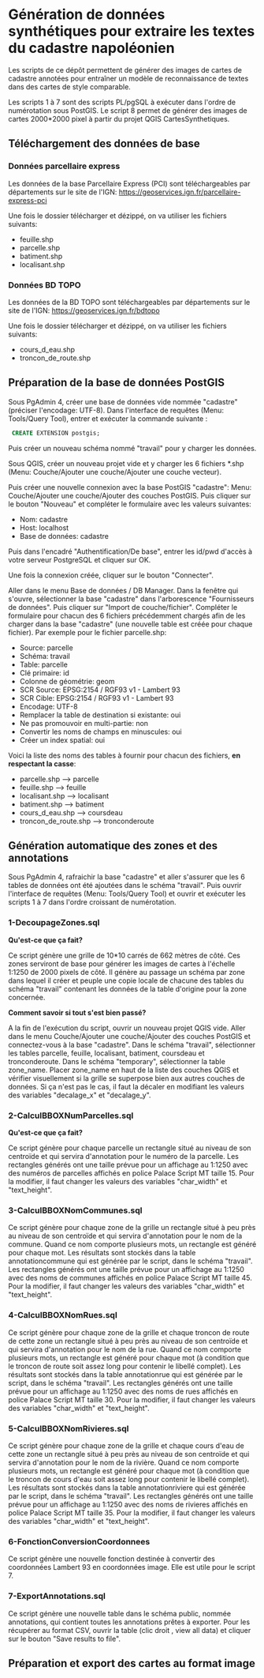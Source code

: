 # Génération de données synthétiques pour extraire les textes du cadastre napoléonien

Les scripts de ce dépôt permettent de générer des images de cartes de cadastre annotées pour entraîner un modèle de reconnaissance de textes dans des cartes de style comparable.

Les scripts 1 à 7 sont des scripts PL/pgSQL à exécuter dans l'ordre de numérotation sous PostGIS. 
Le script 8 permet de générer des images de cartes 2000*2000 pixel à partir du projet QGIS CartesSynthetiques.

## Téléchargement des données de base

### Données parcellaire express

Les données de la base Parcellaire Express (PCI) sont téléchargeables par départements sur le site de l'IGN: https://geoservices.ign.fr/parcellaire-express-pci

Une fois le dossier télécharger et dézippé, on va utiliser les fichiers suivants:
* feuille.shp
* parcelle.shp
* batiment.shp
* localisant.shp

### Données BD TOPO 

Les données de la BD TOPO sont téléchargeables par départements sur le site de l'IGN: https://geoservices.ign.fr/bdtopo

Une fois le dossier télécharger et dézippé, on va utiliser les fichiers suivants:
* cours_d_eau.shp
* troncon_de_route.shp

## Préparation de la base de données PostGIS

Sous PgAdmin 4, créer une base de données vide nommée "cadastre" (préciser l'encodage: UTF-8). Dans l'interface de requêtes (Menu: Tools/Query Tool), entrer et exécuter la commande suivante :

```sql
 CREATE EXTENSION postgis;
 ```

Puis créer un nouveau schéma nommé "travail" pour y charger les données.

Sous QGIS, créer un nouveau projet vide et y charger les 6 fichiers *.shp (Menu: Couche/Ajouter une couche/Ajouter une couche vecteur).

Puis créer une nouvelle connexion avec la base PostGIS "cadastre": Menu: Couche/Ajouter une couche/Ajouter des couches PostGIS. Puis cliquer sur le bouton "Nouveau" et compléter le formulaire avec les valeurs suivantes:

* Nom: cadastre
* Host: localhost
* Base de données: cadastre

Puis dans l'encadré "Authentification/De base", entrer les id/pwd d'accès à votre serveur PostgreSQL et cliquer sur OK.

Une fois la connexion créée, cliquer sur le bouton "Connecter".

Aller dans le menu Base de données / DB Manager. Dans la fenêtre qui s'ouvre, sélectionner la base "cadastre" dans l'arborescence "Fournisseurs de données". Puis cliquer sur "Import de couche/fichier". Compléter le formulaire pour chacun des 6 fichiers précédemment chargés afin de les charger dans la base "cadastre" (une nouvelle table est créée pour chaque fichier). Par exemple pour le fichier parcelle.shp:

* Source: parcelle
* Schéma: travail
* Table: parcelle
* Clé primaire: id
* Colonne de géométrie: geom
* SCR Source: EPSG:2154 / RGF93 v1 - Lambert 93
* SCR Cible: EPSG:2154 / RGF93 v1 - Lambert 93
* Encodage: UTF-8
* Remplacer la table de destination si existante: oui
* Ne pas promouvoir en multi-partie: non
* Convertir les noms de champs en minuscules: oui
* Créer un index spatial: oui

Voici la liste des noms des tables à fournir pour chacun des fichiers, **en respectant la casse**:
* parcelle.shp --> parcelle
* feuille.shp --> feuille
* localisant.shp --> localisant
* batiment.shp --> batiment
* cours_d_eau.shp --> coursdeau
* troncon_de_route.shp --> tronconderoute

## Génération automatique des zones et des annotations

Sous PgAdmin 4, rafraichir la base "cadastre" et aller s'assurer que les 6 tables de données ont été ajoutées dans le schéma "travail". Puis ouvrir l'interface de requêtes (Menu: Tools/Query Tool) et ouvrir et exécuter les scripts 1 à 7 dans l'ordre croissant de numérotation.

### 1-DecoupageZones.sql

**Qu'est-ce que ça fait?**

Ce script génère une grille de 10*10 carrés de 662 mètres de côté. Ces zones serviront de base pour générer les images de cartes à l'échelle 1:1250 de 2000 pixels de côté. Il génère au passage un schéma par zone dans lequel il créer et peuple une copie locale de chacune des tables du schéma "travail" contenant les données de la table d'origine pour la zone concernée.

**Comment savoir si tout s'est bien passé?** 

A la fin de l'exécution du script, ouvrir un nouveau projet QGIS vide. Aller dans le menu Couche/Ajouter une couche/Ajouter des couches PostGIS et connectez-vous à la base "cadastre". Dans le schéma "travail", sélectionner les tables parcelle, feuille, localisant, batiment, coursdeau et tronconderoute. Dans le schéma "temporary", sélectionner la table zone_name. Placer zone_name en haut de la liste des couches QGIS et vérifier visuellement si la grille se superpose bien aux autres couches de données. Si ça n'est pas le cas, il faut la décaler en modifiant les valeurs des variables "decalage_x" et "decalage_y".

### 2-CalculBBOXNumParcelles.sql

**Qu'est-ce que ça fait?**

Ce script génère pour chaque parcelle un rectangle situé au niveau de son centroïde et qui servira d'annotation pour le numéro de la parcelle. Les rectangles générés ont une taille prévue pour un affichage au 1:1250 avec des numéros de parcelles affichés en police Palace Script MT taille 15. Pour la modifier, il faut changer les valeurs des variables "char_width" et "text_height".

### 3-CalculBBOXNomCommunes.sql

Ce script génère pour chaque zone de la grille un rectangle situé à peu près au niveau de son centroïde et qui servira d'annotation pour le nom de la commune. Quand ce nom comporte plusieurs mots, un rectangle est généré pour chaque mot. Les résultats sont stockés dans la table annotationcommune qui est générée par le script, dans le schéma "travail". Les rectangles générés ont une taille prévue pour un affichage au 1:1250 avec des noms de communes affichés en police Palace Script MT taille 45. Pour la modifier, il faut changer les valeurs des variables "char_width" et "text_height".

### 4-CalculBBOXNomRues.sql

Ce script génère pour chaque zone de la grille et chaque troncon de route de cette zone un rectangle situé à peu près au niveau de son centroïde et qui servira d'annotation pour le nom de la rue. Quand ce nom comporte plusieurs mots, un rectangle est généré pour chaque mot (à condition que le troncon de route soit assez long pour contenir le libellé complet). Les résultats sont stockés dans la table annotationrue qui est générée par le script, dans le schéma "travail". Les rectangles générés ont une taille prévue pour un affichage au 1:1250 avec des noms de rues affichés en police Palace Script MT taille 30. Pour la modifier, il faut changer les valeurs des variables "char_width" et "text_height".

### 5-CalculBBOXNomRivieres.sql

Ce script génère pour chaque zone de la grille et chaque cours d'eau de cette zone un rectangle situé à peu près au niveau de son centroïde et qui servira d'annotation pour le nom de la rivière. Quand ce nom comporte plusieurs mots, un rectangle est généré pour chaque mot (à condition que le troncon de cours d'eau soit assez long pour contenir le libellé complet). Les résultats sont stockés dans la table annotationriviere qui est générée par le script, dans le schéma "travail". Les rectangles générés ont une taille prévue pour un affichage au 1:1250 avec des noms de rivieres affichés en police Palace Script MT taille 35. Pour la modifier, il faut changer les valeurs des variables "char_width" et "text_height".

### 6-FonctionConversionCoordonnees

Ce script génère une nouvelle fonction destinée à convertir des coordonnées Lambert 93 en coordonnées image. Elle est utile pour le script 7.

### 7-ExportAnnotations.sql

Ce script génère une nouvelle table dans le schéma public, nommée annotations, qui contient toutes les annotations prêtes à exporter. Pour les récupérer au format CSV, ouvrir la table (clic droit , view all data) et cliquer sur le bouton "Save results to file".

## Préparation et export des cartes au format image

